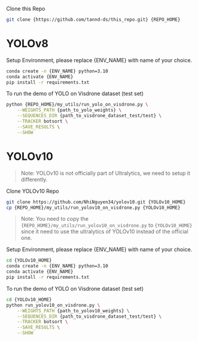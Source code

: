 Clone this Repo
```sh
git clone {https://github.com/tannd-ds/this_repo.git} {REPO_HOME}
```

# YOLOv8

Setup Environment, please replace {ENV_NAME} with name of your choice.
```sh
conda create -n {ENV_NAME} python=3.10
conda activate {ENV_NAME}
pip install -r requirements.txt
```

To run the demo of YOLO on Visdrone dataset (test set)
```sh
python {REPO_HOME}/my_utils/run_yolo_on_visdrone.py \
    --WEIGHTS_PATH {path_to_yolo_weights} \
    --SEQUENCES_DIR {path_to_visdrone_dataset_test/test} \
    --TRACKER botsort \
    --SAVE_RESULTS \
    --SHOW
```

# YOLOv10

> Note: YOLOv10 is not officially part of Ultralytics, we need to setup it differently.

Clone YOLOv10 Repo
```sh
git clone https://github.com/NhiNguyen34/yolov10.git {YOLOv10_HOME}
cp {REPO_HOME}/my_utils/run_yolov10_on_visdrone.py {YOLOv10_HOME}
```

> Note: You need to copy the `{REPO_HOME}/my_utils/run_yolov10_on_visdrone.py` to `{YOLOv10_HOME}` since it need to use the ultralytics of YOLOv10 instead of the official one.

Setup Environment, please replace {ENV_NAME} with name of your choice.
```sh
cd {YOLOv10_HOME}
conda create -n {ENV_NAME} python=3.10
conda activate {ENV_NAME}
pip install -r requirements.txt
```

To run the demo of YOLO on Visdrone dataset (test set)
```sh
cd {YOLOv10_HOME}
python run_yolov10_on_visdrone.py \
    --WEIGHTS_PATH {path_to_yolov10_weights} \
    --SEQUENCES_DIR {path_to_visdrone_dataset_test/test} \
    --TRACKER botsort \
    --SAVE_RESULTS \
    --SHOW
```
